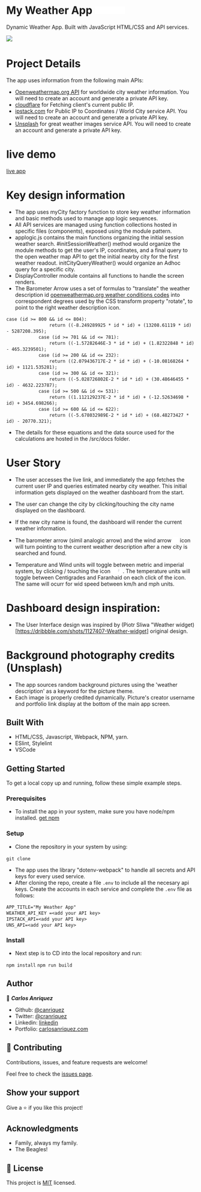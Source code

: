 # My Weather App <img src="./src/icons/sunny.svg" alt="alt text" width="20"><img src="./src/icons/showers.svg" alt="alt text" width="20"><img src="./src/icons/drop.svg" alt="alt text" width="20"><img src="./src/icons/snowy.svg" alt="alt text" width="20">

Dynamic Weather App. Built with JavaScript HTML/CSS and API services. 

![](app_image.gif)

# Project Details

The app uses information from the following main APIs:

- [Openweathermap.org API](https://openweathermap.org/) for worldwide city weather information. You will need to create an account and generate a private API key.
- [cloudflare](https://www.cloudflare.com/) for Fetching client's current public IP.
- [ipstack.com](https://ipstack.com/) for Public IP to Coordinates / World City service  API. You will need to create an account and generate a private API key.
- [Unsplash](https://unsplash.com/documentation#search-photos) for great weather images service API. You will need to create an account and generate a private API key.

# live demo

[live app](http://raw.githack.com/canriquez/my-weather-app/feat_app/dist/index.html)

# Key design information
- The app uses myCity factory function to store key weather information and basic methods used to manage app logic sequences.
- All API services are managed using function collections hosted in specific files (components), exposed using the module pattern.
- applogic.js contains the main functions organizing the initial session weather search. #initSessionWeather() method would organize the module methods to get the user's IP, coordinates, and a final query to the open weather map API to get the initial nearby city for the first weather readout. initCityQueryWeather() would organize an Adhoc query for a specific city.
- DisplayController module contains all functions to handle the screen renders.
- The Barometer Arrow uses a set of formulas to "translate" the weather description id [openweathermap.org weather conditions codes](https://openweathermap.org/weather-conditions) into correspondent degrees used by the CSS transform property "rotate", to point to the right weather description icon.

```
case (id >= 800 && id <= 804):
                return ((-8.249289925 * id * id) + (13208.61119 * id) - 5287208.395);
            case (id >= 701 && id <= 781):
                return ((-1.57282646E-3 * id * id) + (1.82322848 * id) - 465.3239501);
            case (id >= 200 && id <= 232):
                return ((2.079436717E-2 * id * id) + (-10.08168264 * id) + 1121.535281);
            case (id >= 300 && id <= 321):
                return ((-5.028726802E-2 * id * id) + (30.48646455 * id) - 4632.223787);
            case (id >= 500 && id <= 531):
                return ((1.112129237E-2 * id * id) + (-12.52634698 * id) + 3454.698266);
            case (id >= 600 && id <= 622):
                return ((-5.678032989E-2 * id * id) + (68.48273427 * id) - 20770.321);
```
- The details for these equations and the data source used for the calculations are hosted in the /src/docs folder.

# User Story
- The user accesses the live link, and immediately the app fetches the current user IP and queries estimated nearby city weather. This initial information gets displayed on the weather dashboard from the start.
- The user can change the city by clicking/touching the city name displayed on the dashboard.
- If the new city name is found, the dashboard will render the current weather information.

- The barometer arrow (simil analogic arrow) and the wind arrow <img src="./src/icons/wind_arrow.svg" alt="alt text" width="15"> icon will turn pointing to the current weather description after a new city is searched and found.

- Temperature and Wind units will toggle between metric and imperial system, by clicking / touching the icon <img src="./src/icons/system_switch-C.svg" alt="alt text" width="25"> . The temperature units will toggle between Centigrades and Faranhaid on each click of the icon. The same will ocurr for wid speed between km/h and mph units.

# Dashboard design inspiration:
- The User Interface design was inspired by (Piotr Sliwa "Weather widget)[https://dribbble.com/shots/1127407-Weather-widget] original design.

# Background photography credits (Unsplash)
- The app sources random background pictures using the 'weather description' as a keyword for the picture theme.
- Each image is properly credited dynamically. Picture's creator username and portfolio link display at the bottom of the main app screen. 


## Built With

- HTML/CSS, Javascript, Webpack, NPM, yarn.
- ESlint, Stylelint
- VSCode


## Getting Started


To get a local copy up and running, follow these simple example steps.

### Prerequisites
- To install the app in your system, make sure you have node/npm installed. [get npm](https://www.npmjs.com/get-npm)

### Setup
- Clone the repository in your system by using: 

``` git clone  ```
- The app uses the library "dotenv-webpack" to handle all secrets and API keys for every used service.
- After cloning the repo, create a file ```.env``` to include all the necesary api keys. Create the accounts in each service and complete the ```.env``` file as follows:

```
APP_TITLE="My Weather App"
WEATHER_API_KEY =<add your API key>
IPSTACK_API=<add your API key>
UNS_API=<add your API key>
```

### Install
- Next step is to CD into the local repository and run:

``` npm install ```
``` npm run build ```



## Author

👤 ***Carlos Anriquez***

- Github: [@canriquez](https://github.com/canriquez)
- Twitter: [@cranriquez](https://twitter.com/cranriquez)
- Linkedin: [linkedin](https://www.linkedin.com/in/carlosanriquez/)
- Portfolio: [carlosanriquez.com](https://www.carlosanriquez.com)

## 🤝 Contributing

Contributions, issues, and feature requests are welcome!

Feel free to check the [issues page](issues/).

## Show your support

Give a ⭐️ if you like this project!

## Acknowledgments

- Family, always my family.
- The Beagles!

## 📝 License

This project is [MIT](./LICENSE) licensed.
